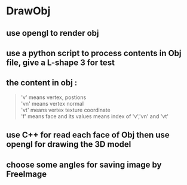 # DrawObj
## use opengl to render obj </br>
## use a python script to process contents in Obj file, give a L-shape 3 for test</br>
## the content in obj  :</br>
> 'v' means vertex, postions </br>
> 'vn' means vertex normal</br>
> 'vt' means vertex texture coordinate </br>
> 'f' means face and its values means index of 'v','vn' and 'vt'</br>
## use C++ for read each face of Obj then  use opengl for drawing the 3D model </br>
## choose some angles for saving image by FreeImage
